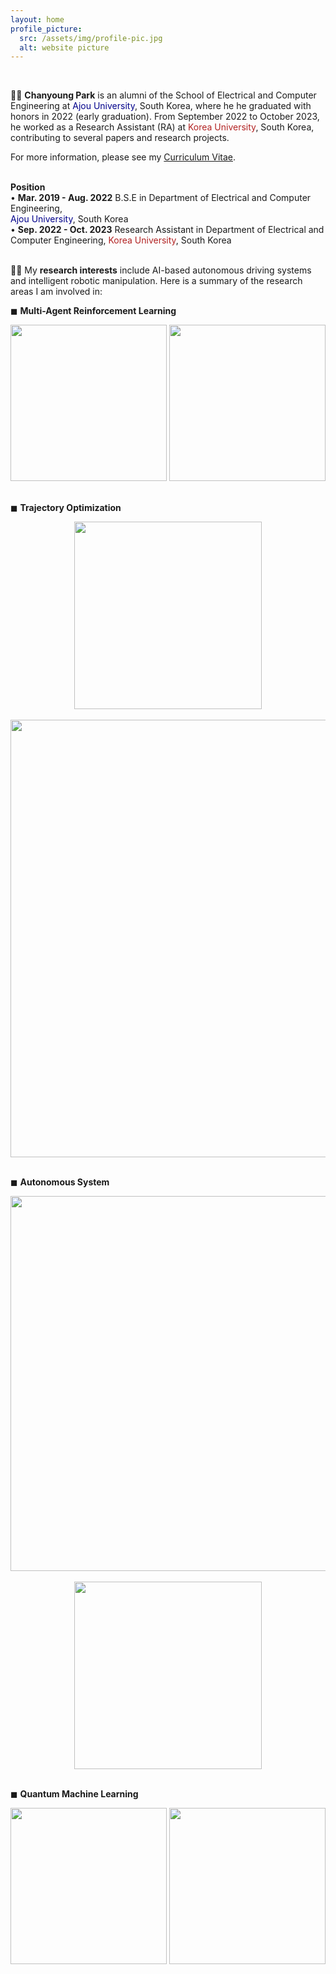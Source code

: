 ```yaml
---
layout: home
profile_picture:
  src: /assets/img/profile-pic.jpg
  alt: website picture
---
```

<br/>
<p>
  👨‍🎓 <b>Chanyoung Park</b> is an alumni of the School of Electrical and Computer Engineering at <font color='#00008b'>Ajou University</font>, South Korea, where he he graduated with honors in 2022 (early graduation). From September 2022 to October 2023, he worked as a Research Assistant (RA) at <font color='#b22222'>Korea University</font>, South Korea, contributing to several papers and research projects. 
</p>

<p>
  For more information, please see my <a href="https://drive.google.com/file/d/1cDvkoG54rEfbhQQ5oOQe9zONiINBogdN/view?usp=sharing">Curriculum Vitae</a>.
</p>

<p>
  <br/>
  <b>Position</b>
  <br/>
  • <b>Mar. 2019 - Aug. 2022</b> B.S.E in Department of Electrical and Computer Engineering,<br/>
  <font color='#00008b'>Ajou University</font>, South Korea  
  <br/>
  • <b>Sep. 2022 - Oct. 2023</b> Research Assistant in Department of Electrical and Computer Engineering, <font color='#b22222'>Korea University</font>, South Korea
</p> 


<br/>
👨‍🔬 My <b>research interests</b> include AI-based autonomous driving systems and intelligent robotic manipulation. Here is a summary of the research areas I am involved in:
<br/>

<p>
  ◼ <b>Multi-Agent Reinforcement Learning</b>
  <br/>
  <div style="text-align : center;">
    <img src="{{ "/assets/img/paper/smac.jpg" | absolute_url }}" width=250 class="post-pic"/>
    <img src="{{ "/assets/img/paper/smac_reward.jpg" | absolute_url }}" width=250 class="post-pic"/>
  </div>
  <br/>
</p>

<p>
  ◼ <b>Trajectory Optimization</b>
  <br/>
  <div style="text-align : center;">
    <img src="{{ "/assets/img/paper/tiv.jpg" | absolute_url }}" width=300 class="post-pic"/>
  </div>
  <br/>
  <div style="text-align : center;">
    <img src="{{ "/assets/img/paper/traj.jpg" | absolute_url }}" width=700 class="post-pic"/>
  </div>
  <br/>
</p>

<p>
  ◼ <b>Autonomous System</b>
  <br/>
  <div style="text-align : center;">
    <img src="{{ "/assets/img/paper/tits.jpg" | absolute_url }}" width=600 class="post-pic"/>
  </div>
  <br/>
  <div style="text-align : center;">
    <img src="{{ "/assets/img/paper/pos.jpg" | absolute_url }}" width=300 class="post-pic"/>
  </div>
  <br/>
</p>

<p>
  ◼ <b>Quantum Machine Learning</b>
  <br/>
  <div style="text-align : center;">
    <img src="{{ "/assets/img/paper/smac.jpg" | absolute_url }}" width=250 class="post-pic"/>
    <img src="{{ "/assets/img/paper/smac_reward.jpg" | absolute_url }}" width=250 class="post-pic"/>
  </div>
  <br/>
</p>
